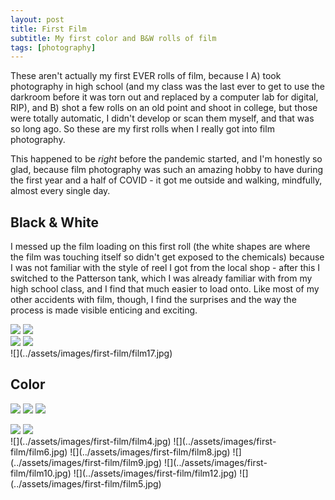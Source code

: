 ```yaml
---
layout: post
title: First Film
subtitle: My first color and B&W rolls of film
tags: [photography]
---
```


These aren't actually my first EVER rolls of film, because I A) took photography in high school (and my class was the last ever to get to use the darkroom before it was torn out and replaced by a computer lab for digital, RIP), and B) shot a few rolls on an old point and shoot in college, but those were totally automatic, I didn't develop or scan them myself, and that was so long ago. So these are my first rolls when I really got into film photography.

This happened to be _right_ before the pandemic started, and I'm honestly so glad, because film photography was such an amazing hobby to have during the first year and a half of COVID - it got me outside and walking, mindfully, almost every single day.

## Black & White

I messed up the film loading on this first roll (the white shapes are where the film was touching itself so didn't get exposed to the chemicals) because I was not familiar with the style of reel I got from the local shop - after this I switched to the Patterson tank, which I was already familiar with from my high school class, and I find that much easier to load onto. Like most of my other accidents with film, though, I find the surprises and the way the process is made visible enticing and exciting.

<section class="portrait-img-group">
  <img src="../assets/images/first-film/film13.jpg"/>
  <img src="../assets/images/first-film/film16.jpg"/>
</section>
<section class="portrait-img-group">
  <img src="../assets/images/first-film/film14.jpg"/>
  <img src="../assets/images/first-film/film15.jpg"/>
</section>
![](../assets/images/first-film/film17.jpg)

## Color

![](../assets/images/first-film/film7.jpg)
![](../assets/images/first-film/film11.jpg)
![](../assets/images/first-film/film1.jpg)
<section class="portrait-img-group">
  <img src="../assets/images/first-film/film2.jpg"/>
  <img src="../assets/images/first-film/film3.jpg"/>
</section>
![](../assets/images/first-film/film4.jpg)
![](../assets/images/first-film/film6.jpg)
![](../assets/images/first-film/film8.jpg)
![](../assets/images/first-film/film9.jpg)
![](../assets/images/first-film/film10.jpg)
![](../assets/images/first-film/film12.jpg)
![](../assets/images/first-film/film5.jpg)
